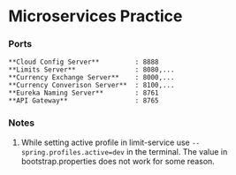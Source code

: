 # Microservices Practice

### Ports

    **Cloud Config Server**         : 8888
    **Limits Server**               : 8080,...
    **Currency Exchange Server**    : 8000,...
    **Currency Converison Server**  : 8100,...
    **Eureka Naming Server**        : 8761
    **API Gateway**                 : 8765

### Notes

1. While setting active profile in limit-service use `--spring.profiles.active=dev` in the terminal. The value in bootstrap.properties does not work for some reason.
